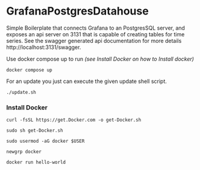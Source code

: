 # GrafanaPostgresDatahouse
Simple Boilerplate that connects Grafana to an PostgresSQL 
server, and exposes an api server on 3131 that is capable 
of creating tables for time series. See the swagger 
generated api documentation for more details 
http://localhost:3131/swagger.


Use docker compose up to run _(see Install Docker on how to Install docker)_
```shell
docker compose up
```
For an update you just can execute the given update shell script.

```shell
./update.sh
```


### Install Docker
```shell
curl -fsSL https://get.Docker.com -o get-Docker.sh
```
```shell
sudo sh get-Docker.sh
```
```shell
sudo usermod -aG docker $USER
```
```shell
newgrp docker
```
```shell
docker run hello-world
```
